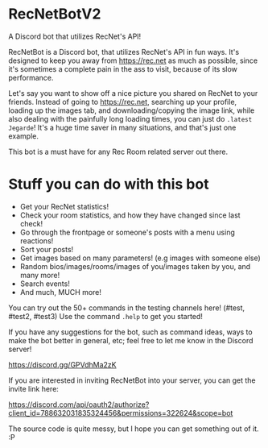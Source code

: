 # RecNetBotV2
A Discord bot that utilizes RecNet's API!

RecNetBot is a Discord bot, that utilizes RecNet's API in fun ways. It's designed to keep you away from https://rec.net as much as possible, since it's sometimes a complete pain in the ass to visit, because of its slow performance. 

Let's say you want to show off a nice picture you shared on RecNet to your friends. Instead of going to https://rec.net, searching up your profile, loading up the images tab, and downloading/copying the image link, while also dealing with the painfully long loading times, you can just do `.latest Jegarde`! It's a huge time saver in many situations, and that's just one example.

This bot is a must have for any Rec Room related server out there.

# Stuff you can do with this bot
- Get your RecNet statistics!
- Check your room statistics, and how they have changed since last check!
- Go through the frontpage or someone's posts with a menu using reactions!
- Sort your posts!
- Get images based on many parameters! (e.g images with someone else)
- Random bios/images/rooms/images of you/images taken by you, and many more!
- Search events!
- And much, MUCH more!

You can try out the 50+ commands in the testing channels here! (#test, #test2, #test3) Use the command `.help` to get you started!
 
If you have any suggestions for the bot, such as command ideas, ways to make the bot better in general, etc; feel free to let me know in the Discord server!

https://discord.gg/GPVdhMa2zK

If you are interested in inviting RecNetBot into your server, you can get the invite link here:

https://discord.com/api/oauth2/authorize?client_id=788632031835324456&permissions=322624&scope=bot

The source code is quite messy, but I hope you can get something out of it. :P
